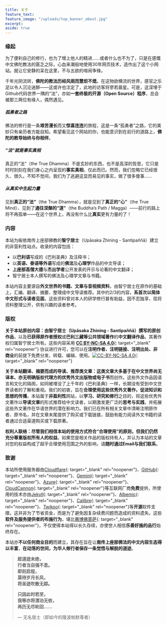 ```yaml
---
title: 关于
feature_text: 
feature_image: "/uploads/top_banner_about.jpg"
excerpt: 
aside: true
---
```


### **缘起**

为了便利自己的修行，也为了增上他人的精进……或者什么也不为了，只是在感慨中文佛陀教法的匮乏之际，心血来潮般地使用30年网页技术，造作出了这个小网站。就让它安静的呆在这里，不与五欲的喧闹争锋。

千年光阴流转，**佛陀的教法历经风雨而慧炬不熄**。在这物欲横流的世界，感官之乐足以令人沉沦迷醉——这或许也注定了，此地的访客将寥若晨星。可是，这深埋于Github代码世界一隅的“法”，亦如**一套终极的开源（Open Source）程序**，总会被那三两位有缘人，偶然遇见。

##### **孤勇者之路**

佛法的修行是一条**艰苦漫长**而又**惊喜连连**的旅程，这是一条“孤勇者”之路，它的美妙只有亲历者方能自知。希望看见这个网站的你，也能意识到在前行的道路上，**佛陀的教导始终与你相伴**。

##### **“法”就是事实真相**

真正的“法”（the True Dhamma）不是玄妙的东西，也不是高深的哲思，它只是时时刻刻在我们身心之内呈现的**事实真相**，仅此而已。然而，我们忽略它已经很久、很久。不知不觉间，我们为了逃避这显而易见的事实，做了很多傻事……

##### **从真实中生起力量**

见到**真正的“法”**（the True Dhamma），就是见到了**真正的“心”**（the True Mind）、见到了**通往涅槃的“道”**（the Buddha’s Path / Magga）——前行的路上将不再孤单——在这个世界上，再没有什么比**真实**更有力量的了！

### **内容**

本站为皈依南传上座部佛教的**智宁居士**（Upāsaka Zhining - Santipaññā）建立的非营利性站点。收录的内容包括：

* 以**巴利语**写成的《巴利圣典》及注释书；
* 以**英语、泰语等外语**写成的**佛法**及**心理学**作品的中文导读；
* **上座部高僧大德**与**杰出学者**公开发表的开示与论著的中文翻译；
* 智宁居士本人撰写的佛法及心理学文章与书籍。

本站内容主要源自**外文世界的书籍、文章与音视频资料**，由智宁居士在原作的基础上，汇编、翻译、摘要、整理成中文导读推荐。其中约2/3的内容，**系首次以简体中文形式与读者见面**。这些资料曾对本人的研学修行甚有助益，因不忍独享，现将资料整理公开，供有兴趣的读者参考。

### **版权**

**关于本站原创内容：**由**智宁居士（Upāsaka Zhining - Santipaññā）撰写的原创作品**，以及**已获得原作者授权**或**巴利三藏等公共领域著作**的**中文翻译作品**，其著作权归属智宁居士所有。这些内容采用 [**CC BY-NC-SA 4.0**](https://creativecommons.org/licenses/by-nc-sa/4.0/deed.zh-hans){: target="_blank" rel="noopener"} 协议进行许可，您可以在**注明作者、注明链接、注明出处、非商业**的前提下免费分发、转载、编辑、使用。[![CC-BY-NC-SA 4.0](https://licensebuttons.net/l/by-nc-sa/4.0/88x31.png)](https://creativecommons.org/licenses/by-nc-sa/4.0/deed.zh-hans){: target="_blank" rel="noopener"}

**关于本站翻译、摘要而成的导读、推荐类文章：**这类文章大多基于**在中文世界尚无译本、亦无明确版权代理方的优秀外文出版物或电子书**而创作。这些外文作品因语言和文化的隔阂，如同被埋没了上千年的《巴利圣典》一样，长期没有受到中文世界读者的了解和重视。我们的初衷，旨在**合理使用这些优秀外文著作，促进知识和思想的传播**。本站属于**非盈利性**网站，以**学习、研究和修行**之目的，将这些优秀外文著作以**导读文章**的形式推荐给中文读者，以期激发更广泛的**思考与实践**，并拓展这些外文著作在华语世界的潜在影响力。我们已在所有相关文章中清晰注明原作者、原书名，并在文章末尾提供了购买或下载链接，鼓励有能力阅读外文书籍的读者通过合适渠道购买或下载原著。

**权利人联络：**尽管我们相信本站的使用方式符合“合理使用”的原则，但我们仍然**充分尊重版权所有人的权益**。如果您是相关作品的版权持有人，并认为本站的文章对您的权益构成了超乎合理使用范围之外的影响，请**随时通过Email与我们联系**。

### 致谢

本站所使用服务器由[Cloudflare](https://www.cloudflare.com/){: target="_blank" rel="noopener"}、[GitHub](https://github.com/){: target="_blank" rel="noopener"}、[Gemini](https://gemini.google.com){: target="_blank" rel="noopener"}、[Azure](https://azure.com){: target="_blank" rel="noopener"}、[CloudCannon](https://cloudcannon.com){: target="_blank" rel="noopener"}等互联网厂商**免费**提供，所使用的技术亦由[Jekyll](https://jekyllrb.com/){: target="_blank" rel="noopener"}、[Albemic](https://alembic.darn.es/){: target="_blank" rel="noopener"}、[Calibre](https://calibre-ebook.com/){: target="_blank" rel="noopener"}、[Twikoo](https://twikoo.js.org/){: target="_blank" rel="noopener"}等**开源**软件支撑。这并非为了节省资金，而是为了避免因复杂续费问题而造成的资料遗失。这些**软件及服务提供者的布施行为**，堪比[赛博佛菩萨](https://zhuanlan.zhihu.com/p/690622926){: target="_blank" rel="noopener"}，不仅使得本站得以长久存续，亦使世人相信**乐善好施的品行**始终存在。

本站亦**不以任何商业目的**而建立，其存在旨在让**南传上座部佛法的中文内容生态得以丰富**，**在动荡的世间，为华人修行者保存一条觉悟与解脱的道迹**。

> **趁道迹未绝，<br>行者当自强不息。<br>即刻启程，<br>莫待岁月长风，<br>将圣迹吹散无踪。**
>
> **只因此时若至，<br>我等亦将漂泊无依，<br>再历无尽轮回……**
>
> — 无名居士（即如今的隆波帕默尊者）